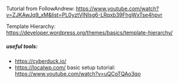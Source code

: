 Tutorial from FollowAndrew: https://www.youtube.com/watch?v=ZJKAwJq9_xM&list=PL0yztVlNIsg6-LRqxb39FhgWxTse4hpvr

Template Hierarchy: https://developer.wordpress.org/themes/basics/template-hierarchy/

##### useful tools: 
- https://cyberduck.io/
- https://localwp.com/
  basic setup tutorial: https://www.youtube.com/watch?v=uQCoTQAo3qo